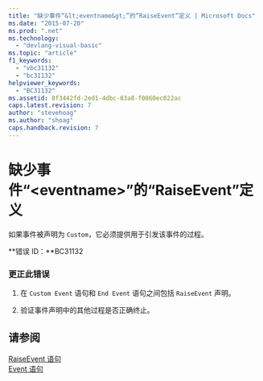 ```yaml
---
title: "缺少事件“&lt;eventname&gt;”的“RaiseEvent”定义 | Microsoft Docs"
ms.date: "2015-07-20"
ms.prod: ".net"
ms.technology: 
  - "devlang-visual-basic"
ms.topic: "article"
f1_keywords: 
  - "vbc31132"
  - "bc31132"
helpviewer_keywords: 
  - "BC31132"
ms.assetid: 8f3442fd-2ed1-4dbc-83a8-f0860ec022ac
caps.latest.revision: 7
author: "stevehoag"
ms.author: "shoag"
caps.handback.revision: 7
---
```

# 缺少事件“&lt;eventname&gt;”的“RaiseEvent”定义
如果事件被声明为 `Custom`，它必须提供用于引发该事件的过程。  
  
 **错误 ID：**BC31132  
  
### 更正此错误  
  
1.  在 `Custom Event` 语句和 `End Event` 语句之间包括 `RaiseEvent` 声明。  
  
2.  验证事件声明中的其他过程是否正确终止。  
  
## 请参阅  
 [RaiseEvent 语句](../../visual-basic/language-reference/statements/raiseevent-statement.md)   
 [Event 语句](../../visual-basic/language-reference/statements/event-statement.md)